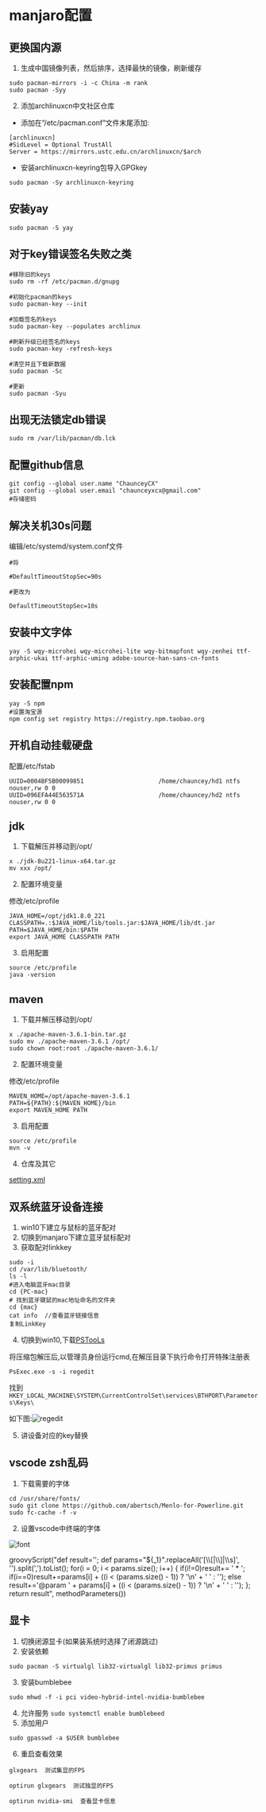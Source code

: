 # manjaro配置

## 更换国内源
1. 生成中国镜像列表，然后排序，选择最快的镜像，刷新缓存

```
sudo pacman-mirrors -i -c China -m rank
sudo pacman -Syy
```

2. 添加archlinuxcn中文社区仓库

- 添加在“/etc/pacman.conf”文件末尾添加:

```
[archlinuxcn]
#SidLevel = Optional TrustAll
Server = https://mirrors.ustc.edu.cn/archlinuxcn/$arch
```

- 安装archlinuxcn-keyring包导入GPGkey

```
sudo pacman -Sy archlinuxcn-keyring
```

## 安装yay

```
sudo pacman -S yay
```

## 对于key错误签名失败之类

```
#移除旧的keys
sudo rm -rf /etc/pacman.d/gnupg

#初始化pacman的keys
sudo pacman-key --init

#加载签名的keys
sudo pacman-key --populates archlinux

#刷新升级已经签名的keys
sudo pacman-key -refresh-keys

#清空并且下载新数据
sudo pacman -Sc

#更新
sudo pacman -Syu
```

## 出现无法锁定db错误

```
sudo rm /var/lib/pacman/db.lck
```

## 配置github信息

```
git config --global user.name "ChaunceyCX"
git config --global user.email "chaunceyxcx@gmail.com"
#存储密码
```

## 解决关机30s问题

编辑/etc/systemd/system.conf文件

```
#将

#DefaultTimeoutStopSec=90s

#更改为

DefaultTimeoutStopSec=10s
```

## 安装中文字体

```
yay -S wqy-microhei wqy-microhei-lite wqy-bitmapfont wqy-zenhei ttf-arphic-ukai ttf-arphic-uming adobe-source-han-sans-cn-fonts
```

## 安装配置npm

```
yay -S npm
#设置淘宝源
npm config set registry https://registry.npm.taobao.org
```


## 开机自动挂载硬盘

配置/etc/fstab

```
UUID=0004BF5B00099851                     /home/chauncey/hd1 ntfs nouser,rw 0 0
UUID=096EFA44E563571A                     /home/chauncey/hd2 ntfs nouser,rw 0 0
```

## jdk

1. 下载解压并移动到/opt/

```
x ./jdk-8u221-linux-x64.tar.gz
mv xxx /opt/
```

2. 配置环境变量

修改/etc/profile

```
JAVA_HOME=/opt/jdk1.8.0_221
CLASSPATH=.:$JAVA_HOME/lib/tools.jar:$JAVA_HOME/lib/dt.jar
PATH=$JAVA_HOME/bin:$PATH
export JAVA_HOME CLASSPATH PATH
```

3. 启用配置

```
source /etc/profile
java -version
```

## maven

1. 下载并解压移动到/opt/

```
x ./apache-maven-3.6.1-bin.tar.gz
sudo mv ./apache-maven-3.6.1 /opt/
sudo chown root:root ./apache-maven-3.6.1/
```

2. 配置环境变量

修改/etc/profile

```
MAVEN_HOME=/opt/apache-maven-3.6.1
PATH=${PATH}:${MAVEN_HOME}/bin 
export MAVEN_HOME PATH
```

3. 启用配置

```
source /etc/profile
mvn -v
```

4. 仓库及其它
   
[setting.xml]()


## 双系统蓝牙设备连接

1. win10下建立与鼠标的蓝牙配对
2. 切换到manjaro下建立蓝牙鼠标配对
3. 获取配对linkkey

```
sudo -i
cd /var/lib/bluetooth/
ls -l
#进入电脑蓝牙mac目录
cd {PC-mac}
# 找到蓝牙键鼠的mac地址命名的文件夹
cd {mac}
cat info  //查看蓝牙链接信息
复制LinkKey
```

4. 切换到win10,下载[PSTooLs](https://technet.microsoft.com/en-us/sysinternals/bb897553)

将压缩包解压后,以管理员身份运行cmd,在解压目录下执行命令打开特殊注册表

```
PsExec.exe -s -i regedit
```

找到```HKEY_LOCAL_MACHINE\SYSTEM\CurrentControlSet\services\BTHPORT\Parameters\Keys\```

如下图:![regedit](../img/win10_mac_key.png)

5. 讲设备对应的key替换

## vscode zsh乱码

1. 下载需要的字体

```
cd /usr/share/fonts/
sudo git clone https://github.com/abertsch/Menlo-for-Powerline.git
sudo fc-cache -f -v
```

2. 设置vscode中终端的字体

![font](../img/vs_terminal_font.jpg.png)

groovyScript("def result=''; def params=\"${_1}\".replaceAll('[\\\\[|\\\\]|\\\\s]', '').split(',').toList(); for(i = 0; i < params.size(); i++) 
{ if(i!=0)result+= ' * '; if(i==0)result+=params[i] + ((i < (params.size() - 1)) ? '\\n' + ' ' : ''); else result+='@param ' + params[i] + ((i < (params.size() - 1)) ? '\\n' + ' ' : ''); 
}; return result", methodParameters())

## 显卡

1. 切换闭源显卡(如果装系统时选择了闭源跳过)
2. 安装依赖

`sudo pacman -S virtualgl lib32-virtualgl lib32-primus primus`

3. 安装bumblebee

`sudo mhwd -f -i pci video-hybrid-intel-nvidia-bumblebee`

4. 允许服务
`sudo systemctl enable bumblebeed`
5. 添加用户

`sudo gpasswd -a $USER bumblebee`

6. 重启查看效果

`glxgears  测试集显的FPS`

`optirun glxgears  测试独显的FPS`

`optirun nvidia-smi  查看显卡信息`




